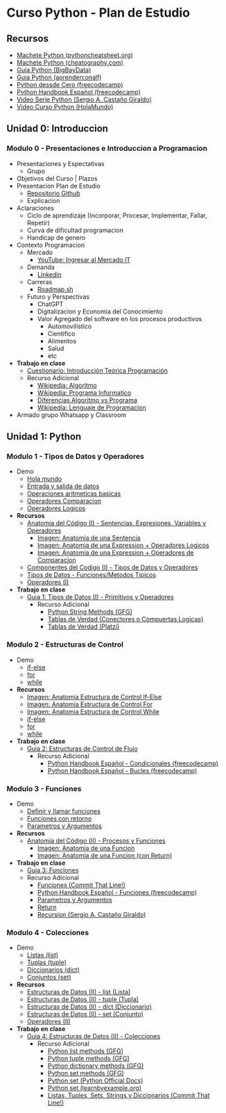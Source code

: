 # Curso Python - Plan de Estudio

## Recursos

- [Machete Python (pythoncheatsheet.org)](https://www.pythoncheatsheet.org/cheatsheet/basics)
- [Machete Python (cheatography.com)](https://cheatography.com/torerohk/cheat-sheets/python-3-espanol/)
- [Guia Python (BigBayData)](https://www.bigbaydata.com/ejercicios-tipos-de-datos-python/)
- [Guia Python (aprenderconalf)](https://aprendeconalf.es/docencia/python/ejercicios/tipos-datos/)
- [Python dessde Cero (freecodecamp)](https://www.freecodecamp.org/espanol/news/aprende-a-programar-en-python-desde-cero-curso-completo-gratis/)
- [Python Handbook Español (freecodecamp)](https://www.freecodecamp.org/espanol/news/el-manual-de-python/)
- [Video Serie Python (Sergio A. Castaño Giraldo)](https://www.youtube.com/watch?v=aiNBMEjF9dM&list=PLF-qcfymUY4X77SGRkIK9kswlfD1L-eAu&index=1)
- [Video Curso Python (HolaMundo)](https://www.youtube.com/watch?v=tQZy0U8s9LY)

## Unidad 0: Introduccion

### Modulo 0 - Presentaciones e Introduccion a Programacion

- Presentaciones y Espectativas
  - Grupo
- Objetivos del Curso | Plazos
- Presentacion Plan de Estudio
  - [Repositorio Github](https://github.com/estebanmatias92/curso-python-plan-de-estudio-CFL415/blob/main/README.md)
  - Explicacion
- Aclaraciones
  - Ciclo de aprendizaje (Incorporar, Procesar, Implementar, Fallar, Repetir)
  - Curva de dificultad programacion
  - Handicap de genero
- Contexto Programacion
  - Mercado
    - [YouTube: Ingresar al Mercado IT](https://www.youtube.com/watch?v=BctKQ6HX1eI)
  - Demanda
    - [Linkedin](https://www.linkedin.com/)
  - Carreras
    - [Roadmap.sh](https://roadmap.sh/)
  - Futuro y Perspectivas
    - ChatGPT
    - Digitalizacion y Economia del Conocimiento
    - Valor Agregado del software en los procesos productivos
      - Automovilistico
      - Cientifico
      - Alimentos
      - Salud
      - etc
- **Trabajo en clase**
  - [Cuestionario: Introducción Teórica Programación](https://docs.google.com/document/d/1cvWBhaWzbJlcBE7YE6Zvu_XaBKKWUB25KUJ0UNnhYec/edit?usp=sharing)
  - Recurso Adicional
    - [Wikipedia: Algoritmo](https://es.wikipedia.org/wiki/Algoritmo)
    - [Wikipedia: Programa Informatico](https://es.wikipedia.org/wiki/Programa_inform%C3%A1tico)
    - [Diferencias Algoritmo vs Programa](https://www.diferenciador.com/algoritmo-y-programa/#:~:text=La%20diferencia%20entre%20un%20algoritmo,escritos%20en%20lenguaje%20de%20programaci%C3%B3n.)
    - [Wikipedia: Lenguaje de Programacion](https://es.wikipedia.org/wiki/Lenguaje_de_programaci%C3%B3n)
- Armado grupo Whatsapp y Classroom

## Unidad 1: Python

### Modulo 1 - Tipos de Datos y Operadores

- Demo
  - [Hola mundo](https://github.com/estebanmatias92/curso-python-plan-de-estudio-CFL415/blob/main/unidad-1/modulo-1/demo/hola_mundo.py)
  - [Entrada y salida de datos](https://github.com/estebanmatias92/curso-python-plan-de-estudio-CFL415/blob/main/unidad-1/modulo-1/demo/entrada_salida.py)
  - [Operaciones aritmeticas basicas](https://github.com/estebanmatias92/curso-python-plan-de-estudio-CFL415/blob/main/unidad-1/modulo-1/demo/aritmetica.py)
  - [Operadores Comparacion](https://github.com/estebanmatias92/curso-python-plan-de-estudio-CFL415/blob/main/unidad-1/modulo-1/demo/operadores_comparacion.py)
  - [Operadores Logicos](https://github.com/estebanmatias92/curso-python-plan-de-estudio-CFL415/blob/main/unidad-1/modulo-1/demo/operadores_logicos.py)
- **Recursos**
  - [Anatomía del Código (I) - Sentencias, Expresiones, Variables y Operadores](https://docs.google.com/document/d/1x05TEvptNmd2wyo5TsOFnmxXzQVtSFkVTSawUbf-9LI/edit?usp=sharing)
    - [Imagen: Anatomia de una Sentencia](https://drive.google.com/file/d/1OUOsqQsQIiIYDOSWMjSoelrtTsiWdvvO/view?usp=sharing)
    - [Imagen: Anatomia de una Expression + Operadores Logicos](https://drive.google.com/file/d/1OZw-opNLfSNCU8mN66d6EblATrM_VYTa/view?usp=sharing)
    - [Imagen: Anatomia de una Expression + Operadores de Comparacion](https://drive.google.com/file/d/1OalZgbAxMfWvrs_DsGOELiiH3ApTwLla/view?usp=sharing)
  - [Componentes del Codigo (I) - Tipos de Datos y Operadores](https://docs.google.com/document/d/1RKF5o8h2fKYu--aQuD5yjtBknbGMLOn6U-8-_ir0zPY/edit?usp=sharing)
  - [Tipos de Datos - Funciones/Metodos Tipicos](https://docs.google.com/document/d/16cr0tFi2WmSWPjK0gCcHHs1EoiRKIefcqpDzB8-FVYI/edit?usp=sharing)
  - [Operadores (I)](https://docs.google.com/document/d/1s5JDnLh8JhvSQxtsx2ZIYkeqnwo17Fn3Yd4Mb45SKrQ/edit?usp=sharing)
- **Trabajo en clase**
  - [Guia 1: Tipos de Datos (I) - Primitivos y Operadores](https://docs.google.com/document/d/1gzKvbuNUeaD8uB_m5r4r_Ygit1doycLDiitm2gZDOs0/edit?usp=sharing)
    - Recurso Adicional
      - [Python String Methods (GFG)](https://www.geeksforgeeks.org/python-string-methods/)
      - [Tablas de Verdad (Conectores o Compuertas Logicas)](https://lamaquinaoraculo.com/matematicas/tablas-verdad-proposicional/)
      - [Tablas de Verdad (Platzi)](https://www.youtube.com/watch?v=Pfyuv5ZnNNw)

### Modulo 2 - Estructuras de Control

- Demo
  - [if-else](https://github.com/estebanmatias92/curso-python-plan-de-estudio-CFL415/blob/main/unidad-1/modulo-2/demo/if-else.py)
  - [for](https://github.com/estebanmatias92/curso-python-plan-de-estudio-CFL415/blob/main/unidad-1/modulo-2/demo/for.py)
  - [while](https://github.com/estebanmatias92/curso-python-plan-de-estudio-CFL415/blob/main/unidad-1/modulo-2/demo/while.py)
- **Recursos**
  - [Imagen: Anatomia Estructura de Control If-Else](https://drive.google.com/file/d/1gZSIrwyC5VVpeGehatltLCU2iOgrajZm/view?usp=sharing)
  - [Imagen: Anatomia Estructura de Control For](https://drive.google.com/file/d/1gq_WoR03LujH1MxDQph51w67RjQMZpp9/view?usp=sharing)
  - [Imagen: Anatomia Estructura de Control While](https://drive.google.com/file/d/1gmGaJq56Yb8ssTELCZDBAzOMfEhU5Dnr/view?usp=sharing)
  - [if-else](https://docs.google.com/document/d/1LuA9p1DqWhd4i58Y4z--9d9vBUqML-iYQc14feDX9hg/edit?usp=sharing)
  - [for](https://docs.google.com/document/d/1zTt9Bm3hOCvNH8ilPEVv80U4InRnLxIERa3iV9w6qQo/edit?usp=sharing)
  - [while](https://docs.google.com/document/d/1q5fWTtkn41-yH16xYtjGhKOWkNm_5mcQg_H_E0xACC8/edit?usp=sharing)
- **Trabajo en clase**
  - [Guia 2: Estructuras de Control de Flujo](https://docs.google.com/document/d/1q-Ukd9ehutmV8knrUYJWUCMe4X4lM6vCr2_DDcTmCm4/edit?usp=sharing)
    - Recurso Adicional
      - [Python Handbook Español - Condicionales (freecodecamp)](https://www.freecodecamp.org/espanol/news/el-manual-de-python/#controlstatementsinpython)
      - [Python Handbook Español - Bucles (freecodecamp)](https://www.freecodecamp.org/espanol/news/el-manual-de-python/#loopsinpython)

### Modulo 3 - Funciones

- Demo
  - [Definir y llamar funciones](https://github.com/estebanmatias92/curso-python-plan-de-estudio-CFL415/blob/main/unidad-1/modulo-3/demo/functions-no-return.py)
  - [Funciones con retorno](https://github.com/estebanmatias92/curso-python-plan-de-estudio-CFL415/blob/main/unidad-1/modulo-3/demo/functions.py)
  - [Parametros y Argumentos](https://github.com/estebanmatias92/curso-python-plan-de-estudio-CFL415/blob/main/unidad-1/modulo-3/demo/functions.py)
- **Recursos**
  - [Anatomía del Código (II) - Procesos y Funciones](https://docs.google.com/document/d/1ANHRdT6TXfOcOM5haP_imd3pP-KSVhnzalRb1zbCh10/edit?usp=sharing)
    - [Imagen: Anatomia de una Funcion](https://drive.google.com/file/d/1h_dJPsWyhRtA0SfCBAWsCD13x_eHghXR/view?usp=sharing)
    - [Imagen: Anatomia de una Funcion (con Return)](https://drive.google.com/file/d/1hSwtQdx12uPSGPrMTYZeUgLLH4Ofjgp5/view?usp=sharing)
- **Trabajo en clase**
  - [Guia 3: Funciones](https://docs.google.com/document/d/180BouVEpBP9wACpsW32aiSiOfEg7mOFler7KqdvQKrs/edit?usp=sharing)
  - Recurso Adicional
    - [Funciones (Commit That Line!)](https://www.youtube.com/watch?v=hLRoDs4wNCU)
    - [Python Handbook Español - Funciones (freecodecamp)](https://www.freecodecamp.org/espanol/news/el-manual-de-python/#functionsinpython)
    - [Parametros y Argumentos](https://docs.hektorprofe.net/python/programacion-de-funciones/argumentos-y-parametros/)
    - [Return](https://docs.hektorprofe.net/python/programacion-de-funciones/retorno-de-valores/)
    - [Recursion (Sergio A. Castaño Giraldo)](https://www.youtube.com/watch?v=FMi7aW1VD5c)

### Modulo 4 - Colecciones

- Demo
  - [Listas (list)](https://github.com/estebanmatias92/curso-python-plan-de-estudio-CFL415/blob/main/unidad-1/modulo-4/demo/listas.py)
  - [Tuplas (tuple)](https://github.com/estebanmatias92/curso-python-plan-de-estudio-CFL415/blob/main/unidad-1/modulo-4/demo/tuples.py)
  - [Diccionarios (dict)](https://github.com/estebanmatias92/curso-python-plan-de-estudio-CFL415/blob/main/unidad-1/modulo-4/demo/dictionaries.py)
  - [Conjuntos (set)](https://github.com/estebanmatias92/curso-python-plan-de-estudio-CFL415/blob/main/unidad-1/modulo-4/demo/sets.py)
- **Recursos**
  - [Estructuras de Datos (II) - list (Lista)](https://docs.google.com/document/d/1cBf27BdouByrsny9PBNY3267BUeBXxkra4Se_3ndMO4/edit?usp=sharing)
  - [Estructuras de Datos (II) - tuple (Tupla)](https://docs.google.com/document/d/1_6E_kLnWz9PHQYYs3_d9xyXD_vrPH6OjS584jCaqyds/edit?usp=sharing)
  - [Estructuras de Datos (II) - dict (Diccionario)](https://docs.google.com/document/d/15z08K_1JwQsxcPrj2_IUm2JSukXRYTWuilaciA2ooqk/edit?usp=sharing)
  - [Estructuras de Datos (II) - set (Conjunto)](https://docs.google.com/document/d/1l0DPJGBp5hsMHMdrgjdYBJ4Zj1z-lfuTs0duKk65dX8/edit?usp=sharing)
  - [Operadores (II)](https://docs.google.com/document/d/1pydV015jP915u4g43E70NMYHPPdMt1T5dazIHfhM52Y/edit?usp=sharing)
- **Trabajo en clase**
  - [Guia 4: Estructuras de Datos (II) - Colecciones](https://docs.google.com/document/d/1Z6Vjz8NfbDBUFD0IgVQB8K0VzmO4gm7UTdZ9sw85xkM/edit?usp=sharing)
    - Recurso Adicional
      - [Python list methods (GFG)](https://www.geeksforgeeks.org/list-methods-in-python/)
      - [Python tuple methods (GFG)](https://www.geeksforgeeks.org/python-tuple-methods/)
      - [Python dictionary methods (GFG)](https://www.geeksforgeeks.org/python-dictionary-methods/)
      - [Python set methods (GFG)](https://www.geeksforgeeks.org/python-set-methods/)
      - [Python set (Python Official Docs)](https://docs.python.org/3/library/stdtypes.html#set-types-set-frozenset)
      - [Python set (learnbyexample.org)](https://www.learnbyexample.org/python-set/)
      - [Listas, Tuples, Sets, Strings y Diccionarios (Commit That Line!)](https://www.youtube.com/watch?v=CCUNuqqn7PQ)
